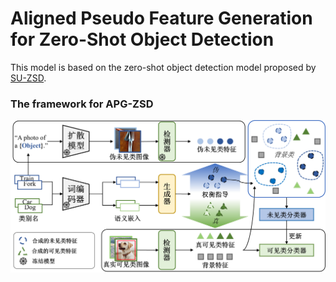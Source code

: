 # Aligned Pseudo Feature Generation for Zero-Shot Object Detection

This model is based on the zero-shot object detection model proposed by [SU-ZSD](https://github.com/nasir6/zero_shot_detection).

### The framework for APG-ZSD


![](IMG/framework.png)
